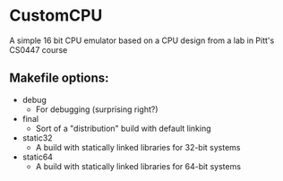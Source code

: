# CustomCPU
A simple 16 bit CPU emulator based on a CPU design from a lab in Pitt's CS0447 course

## Makefile options:
   * debug
       * For debugging (surprising right?)
   * final
       * Sort of a "distribution" build with default linking
   * static32
       * A build with statically linked libraries for 32-bit systems
   * static64
       * A build with statically linked libraries for 64-bit systems
